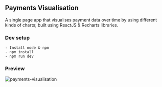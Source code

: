 ## Payments Visualisation
A single page app that visualises payment data over time by using different kinds of charts; built using ReactJS & Recharts libraries. 

### Dev setup
```
- Install node & npm
- npm install
- npm run dev
```

### Preview
![payments-visualisation](https://user-images.githubusercontent.com/5960750/193805167-618e6d88-28ab-4a12-a4fb-efb360223547.png)


